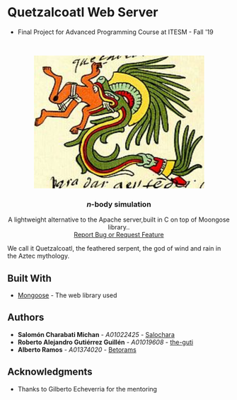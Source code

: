 # Quetzalcoatl Web Server

* Final Project for Advanced Programming Course at ITESM - Fall '19 


<br />
<p align="center">
  <a href="https://github.com/the-guti/Quetzalcoatl">
    <img src="assets/quetzalcoatl.jpg" alt="Logo Quetzalcoatl" width="385" height="300">
  </a>

  <h3 align="center"><i>n</i>-body simulation</h3>

  <p align="center">
    A lightweight alternative to the Apache server,built in C on top of Moongose library..
    <br />
    <a href="https://github.com/salochara/FinalProject-AdvandedProgramming/issues">Report Bug or Request Feature</a>
  </p>
</p>

We call it Quetzalcoatl, the feathered serpent, the god of wind and rain in the Aztec mythology.

## Built With

* [Mongoose](https://github.com/cesanta/mongoose/) - The web library used


## Authors
           			           	
* **Salomón Charabati Michan** - *A01022425* - [Salochara](http://github.com/salochara)
* **Roberto Alejandro Gutiérrez Guillén** - *A01019608* - [the-guti](https://github.com/the-guti)
* **Alberto Ramos** - *A01374020* - [Betorams](https://github.com/betorams)

## Acknowledgments

* Thanks to Gilberto Echeverria for the mentoring
